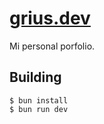 # [grius.dev](https://grius.dev)
Mi personal porfolio.

## Building
```
$ bun install
$ bun run dev
```
